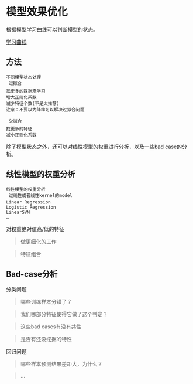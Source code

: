 # 模型效果优化

根据模型学习曲线可以判断模型的状态。

[学习曲线](https://github.com/bobkentt/Learning-machine-from-scratch-/blob/master/alg_base/learning_carve.md)


## 方法

```
不同模型状态处理
 过拟合
找更多的数据来学习
增大正则化系数
减少特征个数(不是太推荐)
注意：不要以为降维可以解决过拟合问题

 欠拟合
找更多的特征
减小正则化系数
```


除了模型状态之外，还可以对线性模型的权重进行分析，以及一些bad case的分析。

## 线性模型的权重分析

```
线性模型的权重分析
 过线性或者线性kernel的model
Linear Regression
Logistic Regression
LinearSVM
…
```

对权重绝对值高/低的特征
> 做更细化的工作

> 特征组合

## Bad-case分析
分类问题

> 哪些训练样本分错了？

> 我们哪部分特征使得它做了这个判定？

> 这些bad cases有没有共性

> 是否有还没挖掘的特性

回归问题
> 哪些样本预测结果差距大，为什么？

>  …
